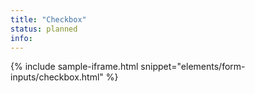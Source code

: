 ```yaml
---
title: "Checkbox"
status: planned
info:
---
```


{% include sample-iframe.html snippet="elements/form-inputs/checkbox.html" %}